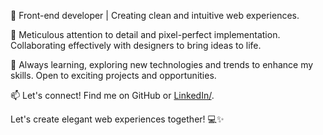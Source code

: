 👋 Front-end developer | Creating clean and intuitive web experiences.

🎨 Meticulous attention to detail and pixel-perfect implementation. Collaborating effectively with designers to bring ideas to life.

🌟 Always learning, exploring new technologies and trends to enhance my skills. Open to exciting projects and opportunities.

📫 Let's connect! Find me on GitHub or [LinkedIn/](https://www.linkedin.com/in/agusbw/).

Let's create elegant web experiences together! 💻✨
